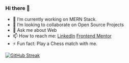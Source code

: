 ### Hi there 👋

- 🔭 I’m currently working on MERN Stack.
- 👯 I’m looking to collaborate on Open Source Projects
- 💬 Ask me about Web
- 📫 How to reach me: [LinkedIn](https://www.linkedin.com/in/zain-kazi-912b84264) [Frontend Mentor](https://www.frontendmentor.io/profile/zainkazi)
- ⚡ Fun fact: Play a Chess match with me.


[![GitHub Streak](https://streak-stats.demolab.com?user=zainkazi&theme=tokyonight-duo&hide_border=true&date_format=M%20j%5B%2C%20Y%5D)](https://git.io/streak-stats)
